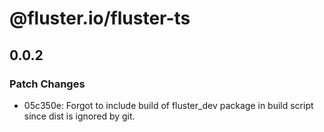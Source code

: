 # @fluster.io/fluster-ts

## 0.0.2

### Patch Changes

- 05c350e: Forgot to include build of fluster_dev package in build script since dist is ignored by git.
